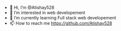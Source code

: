- 👋 Hi, I’m @Atishay528
- 👀 I’m interested in web developement
- 🌱 I’m currently learning Full stack web developement
- 📫 How to reach me https://github.com/Atishay528

<!---
Atishay528/Atishay528 is a ✨ special ✨ repository because its `README.md` (this file) appears on your GitHub profile.
You can click the Preview link to take a look at your changes.
--->
